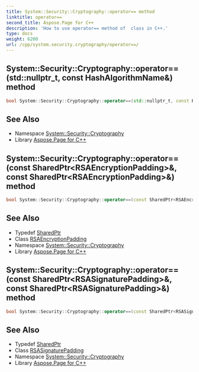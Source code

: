 ```yaml
---
title: System::Security::Cryptography::operator== method
linktitle: operator==
second_title: Aspose.Page for C++
description: 'How to use operator== method of  class in C++.'
type: docs
weight: 6200
url: /cpp/system.security.cryptography/operator==/
---
```

## System::Security::Cryptography::operator==(std::nullptr_t, const HashAlgorithmName\&) method




```cpp
bool System::Security::Cryptography::operator==(std::nullptr_t, const HashAlgorithmName &)
```

## See Also

* Namespace [System::Security::Cryptography](../)
* Library [Aspose.Page for C++](../../)
## System::Security::Cryptography::operator==(const SharedPtr\<RSAEncryptionPadding\>\&, const SharedPtr\<RSAEncryptionPadding\>\&) method




```cpp
bool System::Security::Cryptography::operator==(const SharedPtr<RSAEncryptionPadding> &left, const SharedPtr<RSAEncryptionPadding> &right)
```

## See Also

* Typedef [SharedPtr](../../system/sharedptr/)
* Class [RSAEncryptionPadding](../rsaencryptionpadding/)
* Namespace [System::Security::Cryptography](../)
* Library [Aspose.Page for C++](../../)
## System::Security::Cryptography::operator==(const SharedPtr\<RSASignaturePadding\>\&, const SharedPtr\<RSASignaturePadding\>\&) method




```cpp
bool System::Security::Cryptography::operator==(const SharedPtr<RSASignaturePadding> &left, const SharedPtr<RSASignaturePadding> &right)
```

## See Also

* Typedef [SharedPtr](../../system/sharedptr/)
* Class [RSASignaturePadding](../rsasignaturepadding/)
* Namespace [System::Security::Cryptography](../)
* Library [Aspose.Page for C++](../../)
